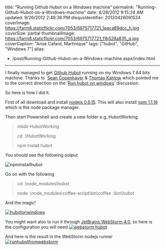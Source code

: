 title: "Running Github Hubot on a Windows machine"
permalink: "Running-Github-Hubot-on-a-Windows-machine"
date: 4/28/2012 9:15:24 AM
updated: 9/26/2012 2:48:36 PM
disqusIdentifier: 20120428091524
coverImage: https://farm8.staticflickr.com/7053/6975717721_1eaca89dcc_h.jpg
coverSize: partial
thumbnailImage: https://farm8.staticflickr.com/7053/6975717721_11b528a835_q.jpg
coverCaption: "Anse Cafard, Martinique"
tags: ["hubot", "GitHub", "Windows 7"]
alias:
 - /post/Running-Github-Hubot-on-a-Windows-machine.aspx/index.html
---
<!-- [![IMG_0063](http://farm8.staticflickr.com/7053/6975717721_11b528a835_m.jpg)](http://www.flickr.com/photos/laurentkempe/6975717721/ "IMG_0063 by Laurent Kempé, on Flickr") -->
I finally managed to get [Github Hubot](http://hubot.github.com/) running on my Windows 7 64 bits machine. Thanks to  [Sean Copenhaver](https://github.com/copenhas) & [Thomas Kahlow](https://github.com/kahlow) which pointed me to the correct direction on the ‘[Run hubot on windows](https://github.com/github/hubot/issues/166#issuecomment-5391161)’ discussion.

So here is how I did it.
<!-- more -->

First of all download and install [nodejs 0.6.15](http://nodejs.org/). This will also install [npm 1.1.16](http://npmjs.org/) which is the node package manager.

Then start Powershell and create a new folder e.g. HubotWorking

> mkdir HubotWorking
> 
> cd .\HubotWorking
> 
> npm install hubot

You should see the following output

![npminstallhubot](http://farm8.staticflickr.com/7179/7119734567_1d28afba2b_o.jpg)

Go on with the following

> cd .\node_modules\hubot
> 
> node .\node_modules\coffee-script\bin\coffee .\bin\hubot

And the magic!

[![hubotonwindows](http://farm8.staticflickr.com/7206/6973680654_0cb983b26a_o.jpg)](http://www.flickr.com/photos/laurentkempe/6973680654/ "hubotonwindows by Laurent Kempé, on Flickr")

You might want also to run it through [JetBrains WebStorm 4.0](http://www.jetbrains.com/webstorm/), so here is the configuration you will need
 [![webstorm hubot](http://farm8.staticflickr.com/7199/7119772727_438c6cd97b_o.jpg)](http://www.flickr.com/photos/laurentkempe/7119772727/ "webstorm hubot by Laurent Kempé, on Flickr")   

And here is the result in the WebStorm nodejs runner
 [![runhubotfromwebstorm](http://farm8.staticflickr.com/7203/7119778369_40d9f0a11a_o.jpg)](http://www.flickr.com/photos/laurentkempe/7119778369/ "runhubotfromwebstorm by Laurent Kempé, on Flickr")
